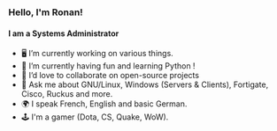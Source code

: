 ### Hello, I'm Ronan!
#### I am a Systems Administrator

* 🖥 I’m currently working on various things.
* 📗 I’m currently having fun and learning Python !
* 👯 I’d love to collaborate on open-source projects
* 💬 Ask me about GNU/Linux, Windows (Servers & Clients), Fortigate, Cisco, Ruckus and more.
* 🌍 I speak French, English and basic German.
* 🕹 I'm a gamer (Dota, CS, Quake, WoW).
